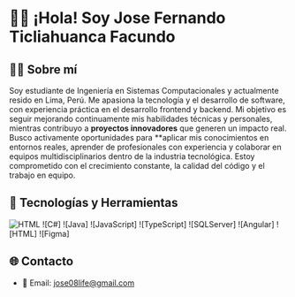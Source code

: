 # 👨‍💻 ¡Hola! Soy Jose Fernando Ticliahuanca Facundo

## 👨‍💻 Sobre mí

Soy estudiante de Ingeniería en Sistemas Computacionales y actualmente resido en Lima, Perú. Me apasiona la tecnología y el desarrollo de software, con experiencia práctica en el desarrollo frontend y backend.
Mi objetivo es seguir mejorando continuamente mis habilidades técnicas y personales, mientras contribuyo a **proyectos innovadores** que generen un impacto real. Busco activamente oportunidades para **aplicar mis 
conocimientos en entornos reales, aprender de profesionales con experiencia y colaborar en equipos multidisciplinarios dentro de la industria tecnológica.
Estoy comprometido con el crecimiento constante, la calidad del código y el trabajo en equipo.

## 🚀 Tecnologías y Herramientas
![HTML](https://img.shields.io/badge/-HTML5-E34F26?style=flat-square&logo=html5&logoColor=white)
![C#]
![Java]
![JavaScript]
![TypeScript]
![SQLServer]
![Angular]
![HTML]
![Figma]
## 🌐 Contacto

- 📧 Email: jose08life@gmail.com
